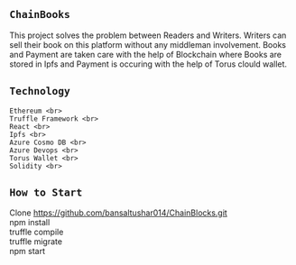 

## `ChainBooks`

This project solves the problem between Readers and Writers. Writers can sell their book on this platform without any middleman involvement. Books and Payment are taken care with the help of Blockchain where Books are stored in Ipfs and Payment is occuring with the help of Torus clould wallet.

## `Technology`

    Ethereum <br>
    Truffle Framework <br>
    React <br>
    Ipfs <br>
    Azure Cosmo DB <br>
    Azure Devops <br>
    Torus Wallet <br>
    Solidity <br>


## `How to Start`

Clone https://github.com/bansaltushar014/ChainBlocks.git <br>
npm install <br>
truffle compile <br>
truffle migrate <br>
npm start <br>
